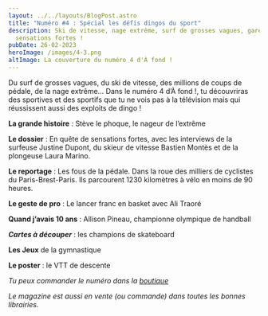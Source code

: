 ```yaml
---
layout: ../../layouts/BlogPost.astro
title: "Numéro #4 : Spécial les défis dingos du sport"
description: Ski de vitesse, nage extrême, surf de grosses vagues, gare aux
  sensations fortes !
pubDate: 26-02-2023
heroImage: /images/4-3.png
altImage: La couverture du numéro 4 d'À fond !
---
```

Du surf de grosses vagues, du ski de vitesse, des millions de coups de pédale, de la nage extrême… Dans le numéro 4 d’À fond !, tu découvriras des sportives et des sportifs que tu ne vois pas à la télévision mais qui réussissent aussi des exploits de dingo ! 

**La grande histoire** : Stève le phoque, le nageur de l’extrême

**Le dossier** : En quête de sensations fortes, avec les interviews de la surfeuse Justine Dupont, du skieur de vitesse Bastien Montès et de la plongeuse Laura Marino.

**Le reportage** : Les fous de la pédale. Dans la roue des milliers de cyclistes du Paris-Brest-Paris. Ils parcourent 1230 kilomètres à vélo en moins de 90 heures.

**Le geste de pro** : Le lancer franc en basket avec Ali Traoré

**Quand j’avais 10 ans** : Allison Pineau, championne olympique de handball

***Cartes à découper*** : les champions de skateboard

**Les Jeux** de la gymnastique

**Le poster** : le VTT de descente

*Tu peux commander le numéro dans la [boutique](https://afondlemag.fr/boutique/)*

*Le magazine est aussi en vente (ou commande) dans toutes les bonnes librairies.*